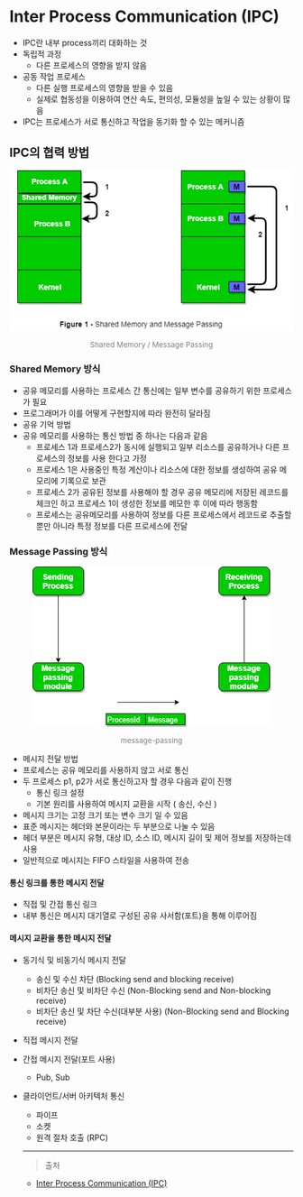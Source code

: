 # Inter Process Communication (IPC)

- IPC란 내부 process끼리 대화하는 것 
- 독립적 과정
  - 다른 프로세스의 영향을 받지 않음
- 공동 작업 프로세스
  - 다른 실행 프로세스의 영향을 받을 수 있음
  - 실제로 협동성을 이용하여 연산 속도, 편의성, 모듈성을 높일 수 있는 상황이 많음
- IPC는 프로세스가 서로 통신하고 작업을 동기화 할 수 있는 메커니즘

## IPC의 협력 방법

<div align="center">
    <img src="../images/IPC01.png"/>
    <p style="font-size:13px; color:gray;">Shared Memory / Message Passing</p>
</div>

### Shared Memory 방식

- 공유 메모리를 사용하는 프로세스 간 통신에는 일부 변수를 공유하기 위한 프로세스가 필요
- 프로그래머가 이를 어떻게 구현할지에 따라 완전히 달라짐
- 공유 기억 방법
- 공유 메모리를 사용하는 통신 방법 중 하나는 다음과 같음
  - 프로세스 1과 프로세스2가 동시에 실행되고 일부 리소스를 공유하거나 다른 프로세스의 정보를 사용 한다고 가정
  - 프로세스 1은 사용중인 특정 계산이나 리소스에 대한 정보를 생성하여 공유 메모리에 기록으로 보관 
  - 프로세스 2가 공유된 정보를 사용해야 할 경우 공유 메모리에 저장된 레코드를 체크인 하고 프로세스 1이 생성한 정보를 메모한 후 이에 따라 행동함
  - 프로세스는 공유메모리를 사용하여 정보를 다른 프로세스에서 레코드로 추출할 뿐만 아니라 특정 정보를 다른 프로세스에 전달

### Message Passing 방식

<div align="center">
    <img src="../images/IPC_message-passing.png"/>
    <p style="font-size:13px; color:gray;">message-passing</p>
</div>

- 메시지 전달 방법
- 프로세스는 공유 메모리를 사용하지 않고 서로 통신
- 두 프로세스 p1, p2가 서로 통신하고자 할 경우 다음과 같이 진행
  - 통신 링크 설정
  - 기본 원리를 사용하여 메시지 교환을 시작 ( 송신, 수신 )
- 메시지 크기는 고정 크기 또는 변수 크기 일 수 있음
- 표준 메시지는 헤더와 본문이라는 두 부분으로 나눌 수 있음
- 헤더 부분은 메시지 유형, 대상 ID, 소스 ID, 메시지 길이 및 제어 정보를 저장하는데 사용
- 일반적으로 메시지는 FIFO 스타일을 사용하여 전송

#### 통신 링크를 통한 메시지 전달

- 직접 및 간접 통신 링크
- 내부 통신은 메시지 대기열로 구성된 공유 사서함(포트)을 통해 이루어짐

#### 메시지 교환을 통한 메시지 전달

- 동기식 및 비동기식 메시지 전달
  - 송신 및 수신 차단 (Blocking send and blocking receive)
  - 비차단 송신 및 비차단 수신 (Non-Blocking send and Non-blocking receive)
  - 비차단 송신 및 차단 수신(대부분 사용) (Non-Blocking send and Blocking receive)
- 직접 메시지 전달
- 간접 메시지 전달(포트 사용)
  - Pub, Sub
- 클라이언트/서버 아키텍처 통신
  - 파이프
  - 소켓
  - 원격 절차 호출 (RPC)
  
  ---

  >출처

  - [Inter Process Communication (IPC)](https://www.geeksforgeeks.org/inter-process-communication-ipc/)
